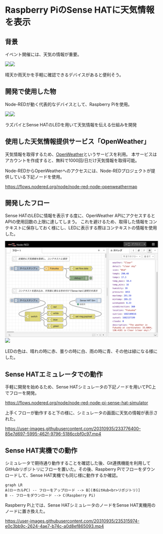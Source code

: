 # Raspberry PiのSense HATに天気情報を表示

## 背景
イベント開催には、天気の情報が重要。

<img src="https://1.bp.blogspot.com/-9O3txb7OtvQ/UbVu8wEe3DI/AAAAAAAAUkA/DOA2jrDfVH8/s800/bonodori.png" width="50%"><img src="https://2.bp.blogspot.com/-04yGTd8fSnA/U9y_m5vpsrI/AAAAAAAAjfw/nVqHQN_t9g4/s800/tenki_mark03_gouu.png" width="50%">

晴天か雨天かを手軽に確認できるデバイスがあると便利そう。

## 開発で使用した物
Node-REDが動く代表的なデバイスとして、Raspberry Piを使用。

<img src="https://3.bp.blogspot.com/-Wl5LVBDviR4/Vz8HzNnjSEI/AAAAAAAA6tY/BU6AXKS3mj4yjF8nhncl5Ai4cdLYHPrZACLcB/s800/computer_single_board.png" width="50%"><img src="https://images.prismic.io/rpf-products/a222a1d657906db95efbca8b8467037fa1a89def_sense-hat-1733x1080-1-1733x1080.jpg" width="50%">

ラズパイとSense HATのLEDを用いて天気情報を伝える仕組みを開発

## 使用した天気情報提供サービス「OpenWeather」
天気情報を取得するため、[OpenWeather](https://openweathermap.org/)というサービスを利用。
本サービスはアカウントを作成すると、無料で1000回/日だけ天気情報を取得可能。

Node-REDからOpenWeatherへのアクセスには、Node-REDプロジェクトが提供している下記ノードを使用。

https://flows.nodered.org/node/node-red-node-openweathermap

## 開発したフロー
Sense HATのLEDに情報を表示する度に、OpenWeather APIにアクセスするとAPIの使用回数の上限に達してしまう。
これを避けるため、取得した情報をコンテキストに保存しておく様にし、LEDに表示する際はコンテキストの情報を使用した。

![](https://raw.githubusercontent.com/kazuhitoyokoi/node-red-ogiri-hakata/main/flow.png)
[![](https://developer.stackblitz.com/img/open_in_stackblitz.svg)](https://stackblitz.com/github/kazuhitoyokoi/node-red-ogiri-hakata?embed=1&hideExplorer=1&hideNavigation=1&view=preview)

LEDの色は、晴れの時に赤、曇りの時に白、雨の時に青、その他は緑になる様にした。

## Sense HATエミュレータでの動作
手軽に開発を始めるため、Sense HATシミュレータの下記ノードを用いてPC上でフローを開発。

https://flows.nodered.org/node/node-red-node-pi-sense-hat-simulator

上手くフローが動作すると下の様に、シミュレータの画面に天気の情報が表示された。

https://user-images.githubusercontent.com/20310935/233776400-85e7d697-5995-462f-9796-5186ccbf0c97.mp4

## Sense HAT実機での動作
シミュレータで期待通り動作することを確認した後、Git連携機能を利用してGitHubリポジトリにフローを置いた。その後、Raspberry Piでフローをダウンロードして、Sense HAT実機でも同じ様に動作するか確認。

```mermaid
graph LR
A(ローカルPC) -- フローをアップロード --> B[(本GitHub<br>リポジトリ)]
B -- フローをダウンロード --> C(Raspberry Pi)
```

Raspberry Pi上では、Sense HATシミュレータのノードをSense HAT実機用のノードに置き換えた。

https://user-images.githubusercontent.com/20310935/235315974-e0c3bb9c-2624-4ae7-b74c-a0d8ef865093.mp4



